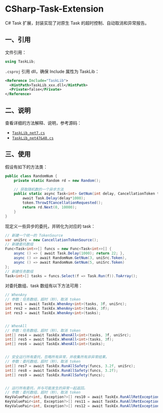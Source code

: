 # CSharp-Task-Extension
C# Task 扩展，封装实现了对原生 Task 的超时控制、自动取消和异常报告。

## 一、引用

文件引用：
```c#
using TaskLib;
```

`.csproj` 引用 dll，确保 Include 属性为 TaskLib：
```xml
<Reference Include="TaskLib">
  <HintPath>TaskLib_xxx.dll</HintPath>
  <Private>false</Private>
</Reference>
```

## 二、说明
查看详细的方法解释、说明，参考源码：
- [`TaskLib_net7.cs`](https://github.com/AiCorein/CSharp-Task-Extension/blob/main/TaskLib_net7.cs)
- [`TaskLib_net47&48.cs`](https://github.com/AiCorein/CSharp-Task-Extension/blob/main/TaskLib_net47%2648.cs)

## 三、使用

假设有如下的方法类：
```c#
public class RandomNum {
    private static Random rd = new Random();

    // 获取随机数的一个异步方法
    public static async Task<int> GetNum(int delay, CancellationToken token) {
        await Task.Delay(delay*1000);
        token.ThrowIfCancellationRequested();
        return rd.Next(0, 10000);
    }
}
```

现定义一些异步的委托，并转化为对应的 task：
```c#
// 新建一个统一的 TokenSource
var uniSrc = new CancellationTokenSource();
// 新建委托数组
Func<Task<int>>[] funcs = new Func<Task<int>>[] {
    async () => { await Task.Delay(1000); return 22; },
    async () => await RandomNum.GetNum(3, uniSrc.Token),
    async () => await RandomNum.GetNum(5, uniSrc.Token)
};
// 新建任务数组
Task<int>[] tasks = funcs.Select(f => Task.Run(f)).ToArray();
```

对委托数组、task 数组有以下方法可用：
```c#
// WhenAny
// 参数：任务数组、超时（秒）、取消 token
int res1 = await TaskEx.WhenAny<int>(tasks, 3f, uniSrc);
int res2 = await TaskEx.WhenAny<int>(tasks, 3f);
int res3 = await TaskEx.WhenAny<int>(tasks);


// WhenAll
// 参数：任务数组、超时（秒）、取消 token
int[] res4 = await TaskEx.WhenAll<int>(tasks, 3f, uniSrc);
int[] res5 = await TaskEx.WhenAll<int>(tasks, 3f);
int[] res6 = await TaskEx.WhenAll<int>(tasks);


// 安全运行所有委托，忽略所有异常，并收集所有非异常结果。
// 参数：委托数组、超时（秒）、取消 token
int[] res7 = await TaskEx.RunAllSafety(funcs, 3.2f, uniSrc);
int[] res8 = await TaskEx.RunAllSafety(funcs, 3.2f);
int[] res9 = await TaskEx.RunAllSafety(funcs);


// 运行所有委托，并与可能发生的异常一起返回。
// 参数：委托数组、超时（秒）、取消 token
KeyValuePair<int, Exception?>[] res10 = await TaskEx.RunAllRetException<int>(funcs, 3.2f, uniSrc);
KeyValuePair<int, Exception?>[] res11 = await TaskEx.RunAllRetException<int>(funcs, 3.2f);
KeyValuePair<int, Exception?>[] res12 = await TaskEx.RunAllRetException<int>(funcs);
```
